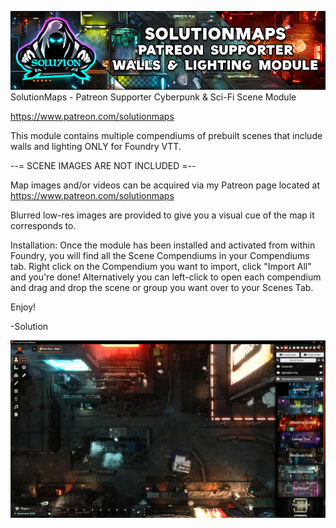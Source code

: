 ![alt text](SolWallLightBanner.jpg)
SolutionMaps - Patreon Supporter Cyberpunk & Sci-Fi Scene Module

https://www.patreon.com/solutionmaps

This module contains multiple compendiums of prebuilt scenes that include walls and lighting ONLY for Foundry VTT. 

--= SCENE IMAGES ARE NOT INCLUDED =--

Map images and/or videos can be acquired via my Patreon page located at https://www.patreon.com/solutionmaps

Blurred low-res images are provided to give you a visual cue of the map it corresponds to.


Installation:
Once the module has been installed and activated from within Foundry, you will find all the Scene Compendiums in your Compendiums tab. Right click on the Compendium you want to import, click "Import All" and you're done! 
Alternatively you can left-click to open each compendium and drag and drop the scene or group you want over to your Scenes Tab.

Enjoy!

-Solution


![alt text](Example.jpg)
